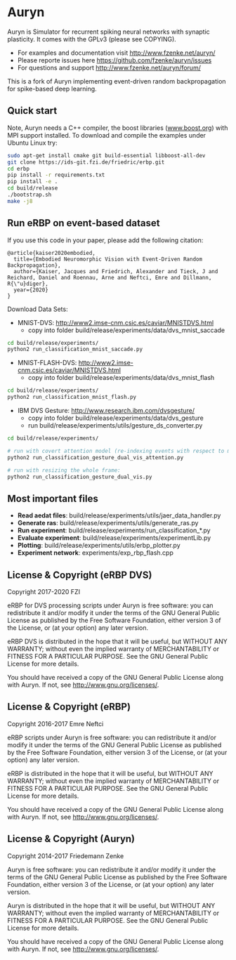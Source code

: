 Auryn
=====

Auryn is Simulator for recurrent spiking neural networks with synaptic
plasticity. It comes with the GPLv3 (please see COPYING).

* For examples and documentation visit http://www.fzenke.net/auryn/
* Please reporte issues here https://github.com/fzenke/auryn/issues
* For questions and support http://www.fzenke.net/auryn/forum/

This is a fork of Auryn implementing event-driven random backpropagation for spike-based deep learning.

Quick start
-----------

Note, Auryn needs a C++ compiler, the boost libraries (www.boost.org) with MPI
support installed. To download and compile the examples under Ubuntu Linux try:

```bash
sudo apt-get install cmake git build-essential libboost-all-dev
git clone https://ids-git.fzi.de/friedric/erbp.git
cd erbp
pip install -r requirements.txt
pip install -e .
cd build/release
./bootstrap.sh
make -j8
```

Run eRBP on event-based dataset
--------

If you use this code in your paper, please add the following citation:
```
@article{kaiser2020embodied,
  title={Embodied Neuromorphic Vision with Event-Driven Random Backpropagation},
  author={Kaiser, Jacques and Friedrich, Alexander and Tieck, J and Reichard, Daniel and Roennau, Arne and Neftci, Emre and Dillmann, R{\"u}diger},
  year={2020}
}
```

Download Data Sets:

- MNIST-DVS: http://www2.imse-cnm.csic.es/caviar/MNISTDVS.html
    - copy into folder build/release/experiments/data/dvs_mnist_saccade
```bash
cd build/release/experiments/
python2 run_classification_mnist_saccade.py
```
- MNIST-FLASH-DVS: http://www2.imse-cnm.csic.es/caviar/MNISTDVS.html
    - copy into folder build/release/experiments/data/dvs_mnist_flash
```bash
cd build/release/experiments/
python2 run_classification_mnist_flash.py
```
- IBM DVS Gesture: http://www.research.ibm.com/dvsgesture/
    - copy into folder build/release/experiments/data/dvs_gesture
    - run build/release/experiments/utils/gesture_ds_converter.py
```bash
cd build/release/experiments/

# run with covert attention model (re-indexing events with respect to median in time window):
python2 run_classification_gesture_dual_vis_attention.py

# run with resizing the whole frame:
python2 run_classification_gesture_dual_vis.py
```

Most important files
--------
- **Read aedat files**: build/release/experiments/utils/jaer_data_handler.py
- **Generate ras**: build/release/experiments/utils/generate_ras.py
- **Run experiment**: build/release/experiments/run_classification_*.py
- **Evaluate experiment**: build/release/experiments/experimentLib.py
- **Plotting**: build/release/experiments/utils/erbp_plotter.py
- **Experiment network**: experiments/exp_rbp_flash.cpp

License & Copyright (eRBP DVS)
---------------------------

Copyright 2017-2020 FZI

eRBP for DVS processing scripts under Auryn is free software: you can redistribute it and/or modify
it under the terms of the GNU General Public License as published by
the Free Software Foundation, either version 3 of the License, or
(at your option) any later version.

eRBP DVS is distributed in the hope that it will be useful,
but WITHOUT ANY WARRANTY; without even the implied warranty of
MERCHANTABILITY or FITNESS FOR A PARTICULAR PURPOSE.  See the
GNU General Public License for more details.

You should have received a copy of the GNU General Public License
along with Auryn.  If not, see <http://www.gnu.org/licenses/>.


License & Copyright (eRBP)
---------------------------

Copyright 2016-2017 Emre Neftci

eRBP scripts under Auryn  is free software: you can redistribute it and/or modify
it under the terms of the GNU General Public License as published by
the Free Software Foundation, either version 3 of the License, or
(at your option) any later version.

eRBP is distributed in the hope that it will be useful,
but WITHOUT ANY WARRANTY; without even the implied warranty of
MERCHANTABILITY or FITNESS FOR A PARTICULAR PURPOSE.  See the
GNU General Public License for more details.

You should have received a copy of the GNU General Public License
along with Auryn.  If not, see <http://www.gnu.org/licenses/>.


License & Copyright (Auryn)
---------------------------

Copyright 2014-2017 Friedemann Zenke

Auryn is free software: you can redistribute it and/or modify
it under the terms of the GNU General Public License as published by
the Free Software Foundation, either version 3 of the License, or
(at your option) any later version.

Auryn is distributed in the hope that it will be useful,
but WITHOUT ANY WARRANTY; without even the implied warranty of
MERCHANTABILITY or FITNESS FOR A PARTICULAR PURPOSE.  See the
GNU General Public License for more details.

You should have received a copy of the GNU General Public License
along with Auryn.  If not, see <http://www.gnu.org/licenses/>.
